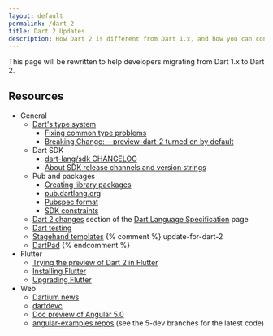 ```yaml
---
layout: default
permalink: /dart-2
title: Dart 2 Updates
description: How Dart 2 is different from Dart 1.x, and how you can convert your code to work with Dart 2.
---
```


This page will be rewritten to help developers migrating from Dart 1.x to Dart 2.


## Resources

* General
  * [Dart's type system][sound Dart]
    * [Fixing common type problems][Fixing Common Type Problems]
    * [Breaking Change: --preview-dart-2 turned on by default][Leaf's email]
  * Dart SDK
    * [dart-lang/sdk CHANGELOG][]
    * [About SDK release channels and version strings][pre-release]
  * Pub and packages
    * [Creating library packages][creating library packages]
    * [pub.dartlang.org][]
    * [Pubspec format][pubspec format]
    * [SDK constraints][]
  * [Dart 2 changes][] section of the [Dart Language Specification][] page
  * [Dart testing][testing]
  * [Stagehand templates][]
{% comment %} update-for-dart-2
  * [DartPad][]
{% endcomment %}
* Flutter
  * [Trying the preview of Dart 2 in Flutter][Flutter migration instructions]
  * [Installing Flutter][]
  * [Upgrading Flutter][]
* Web
  * [Dartium news][]
  * [dartdevc][]
  * [Doc preview of Angular 5.0][]
  * [angular-examples repos][] (see the 5-dev branches for the latest code)


[angular-examples repos]: https://github.com/angular-examples
[creating library packages]: /guides/libraries/create-library-packages
[Dart 2 changes]: /guides/language/spec#dart-2-changes
[Dart Language Specification]: /guides/language/spec
[dart-lang/sdk CHANGELOG]: https://github.com/dart-lang/sdk/blob/master/CHANGELOG.md#200
[dartdevc]: {{site.webdev}}/tools/dartdevc
[Dartium news]: http://news.dartlang.org/2017/06/a-stronger-dart-for-everyone.html
[DartPad]: {{site.custom.dartpad.direct-link}}
[Doc preview of Angular 5.0]: https://webdev-dartlang-org-dev.firebaseapp.com/angular
[enable strong mode]: /guides/language/sound-dart#how-to-enable-strong-mode
[Flutter migration instructions]: https://github.com/flutter/flutter/wiki/Trying-the-preview-of-Dart-2-in-Flutter
[Installing Flutter]: {{site.flutter}}/setup/
[Leaf's email]: https://groups.google.com/d/msg/flutter-dev/H8dDhWg_c8I/_Ql78q_6AgAJ
[pre-release]: /install#about-sdk-release-channels-and-version-strings
[pub.dartlang.org]: {{site.pub}}
[pubspec format]: /tools/pub/pubspec
[SDK constraints]: /tools/pub/pubspec#sdk-constraints
[sound Dart]: /guides/language/sound-dart
[Stagehand templates]: https://github.com/google/stagehand/tree/master/templates
[Fixing Common Type Problems]: /guides/language/sound-problems
[strong vs checked]: /guides/language/sound-faq#how-is-it-different-than-checked-mode
[testing]: /guides/testing
[type inference]: /guides/language/sound-dart#type-inference
[Upgrading Flutter]: {{site.flutter}}/upgrading/
